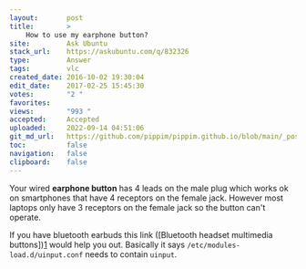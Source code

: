 ```yaml
---
layout:       post
title:        >
    How to use my earphone button?
site:         Ask Ubuntu
stack_url:    https://askubuntu.com/q/832326
type:         Answer
tags:         vlc
created_date: 2016-10-02 19:30:04
edit_date:    2017-02-25 15:45:30
votes:        "2 "
favorites:    
views:        "993 "
accepted:     Accepted
uploaded:     2022-09-14 04:51:06
git_md_url:   https://github.com/pippim/pippim.github.io/blob/main/_posts/2016/2016-10-02-How-to-use-my-earphone-button_.md
toc:          false
navigation:   false
clipboard:    false
---
```


Your wired **earphone button** has 4 leads on the male plug which works ok on smartphones that have 4 receptors on the female jack. However most laptops only have 3 receptors on the female jack so the button can't operate.

If you have bluetooth earbuds this link ([Bluetooth headset multimedia buttons])[1] would help you out. Basically it says `/etc/modules-load.d/uinput.conf` needs to contain `uinput`.


  [1]: https://wiki.archlinux.org/index.php/Bluetooth_headset#Headset.27s_multimedia_buttons
